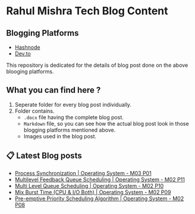 # Rahul Mishra Tech Blog Content

## Blogging Platforms
- [Hashnode](https://programmingport.hashnode.dev/)
- [Dev.to](https://dev.to/rahulmishra05)

This repository is dedicated for the details of blog post done on the above blooging platforms.

## What you can find here ?
1. Seperate folder for every blog post individually.
2. Folder contains.
    - `.docx` file having the complete blog post.
    - `Markdown` file, so you can see how the actual blog post look in those blogging platforms mentioned above.
    - Images used in the blog post.

## 📋 Latest Blog posts
<!-- BLOG-POST-LIST:START -->
- [Process Synchronization | Operating System - M03 P01](https://dev.to/rahulmishra05/process-synchronization-operating-system-m03-p01-1oci)
- [Multilevel Feedback Queue Scheduling | Operating System - M02 P11](https://dev.to/rahulmishra05/multilevel-feedback-queue-scheduling-operating-system-m02-p11-mc)
- [Multi Level Queue Scheduling | Operating System - M02 P10](https://dev.to/rahulmishra05/multi-level-queue-scheduling-operating-system-m02-p10-eio)
- [Mix Burst Time (CPU & I/O Both) | Operating System - M02 P09](https://dev.to/rahulmishra05/mix-burst-time-cpu-i-o-both-operating-system-m02-p09-2e5o)
- [Pre-emptive Priority Scheduling Algorithm | Operating System - M02 P08](https://dev.to/rahulmishra05/pre-emptive-priority-scheduling-algorithm-operating-system-m02-p08-c6f)
<!-- BLOG-POST-LIST:END -->

